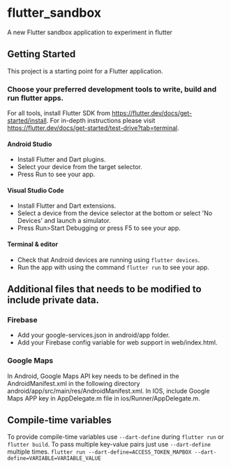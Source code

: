 # flutter_sandbox

A new Flutter sandbox application to experiment in flutter

## Getting Started

This project is a starting point for a Flutter application.

### Choose your preferred development tools to write, build and run flutter apps.
For all tools, install Flutter SDK from <https://flutter.dev/docs/get-started/install>.
For in-depth instructions please visit <https://flutter.dev/docs/get-started/test-drive?tab=terminal>.
#### Android Studio
- Install Flutter and Dart plugins.
- Select your device from the target selector.
- Press Run to see your app.

#### Visual Studio Code
- Install Flutter and Dart extensions.
- Select a device from the device selector at the bottom or select 'No Devices' and launch a simulator.
- Press Run>Start Debugging or press F5 to see your app.

#### Terminal & editor
- Check that Android devices are running using `flutter devices`.
- Run the app with using the command `flutter run` to see your app.

## Additional files that needs to be modified to include private data.
### Firebase
- Add your google-services.json in android/app folder.
- Add your Firebase config variable for web support in web/index.html.

### Google Maps
In Android, Google Maps API key needs to be defined in the AndroidManifest.xml in the following directory android/app/src/main/res/AndroidManifest.xml. In IOS, include Google Maps APP key in AppDelegate.m file in ios/Runner/AppDelegate.m.

## Compile-time variables
To provide compile-time variables use `--dart-define` during `flutter run` or `flutter build`. To pass multiple key-value pairs just use `--dart-define` multiple times.
`flutter run --dart-define=ACCESS_TOKEN_MAPBOX --dart-define=VARIABLE=VARIABLE_VALUE`